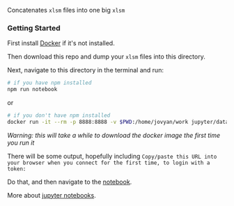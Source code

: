 Concatenates `xlsm` files into one big `xlsm`

### Getting Started

First install [Docker](https://www.docker.com/docker-mac) if it's not installed.

Then download this repo and dump your `xlsm` files into this directory.

Next, navigate to this directory in the terminal and run:

```bash
# if you have npm installed
npm run notebook
```

or

```bash
# if you don't have npm installed
docker run -it --rm -p 8888:8888 -v $PWD:/home/jovyan/work jupyter/datascience-notebook
```

_Warning: this will take a while to download the docker image the first time you run it_

There will be some output, hopefully including `Copy/paste this URL into your browser when you connect for the first time, to login with a token:`

Do that, and then navigate to the [notebook](http://localhost:8888/notebooks/work/concat_excel.ipynb).

More about [jupyter notebooks](https://jupyter-notebook.readthedocs.io/en/stable/).

